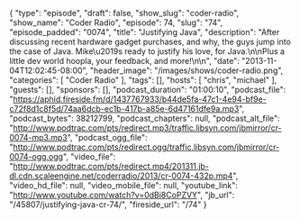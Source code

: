 {
  "type": "episode",
  "draft": false,
  "show_slug": "coder-radio",
  "show_name": "Coder Radio",
  "episode": 74,
  "slug": "74",
  "episode_padded": "0074",
  "title": "Justifying Java",
  "description": "After discussing recent hardware gadget purchases, and why, the guys jump into the case of Java. Mike\u2019s ready to justify his love, for Java.\n\nPlus a little dev world hoopla, your feedback, and more!\n\n",
  "date": "2013-11-04T12:02:45-08:00",
  "header_image": "/images/shows/coder-radio.png",
  "categories": [
    "Coder Radio"
  ],
  "tags": [],
  "hosts": [
    "chris",
    "michael"
  ],
  "guests": [],
  "sponsors": [],
  "podcast_duration": "01:00:10",
  "podcast_file": "https://aphid.fireside.fm/d/1437767933/b44de5fa-47c1-4e94-bf9e-c72f8d1c8f5d/74aa6dcb-ec1b-417b-a85e-6d47161dfe9a.mp3",
  "podcast_bytes": 38212799,
  "podcast_chapters": null,
  "podcast_alt_file": "http://www.podtrac.com/pts/redirect.mp3/traffic.libsyn.com/jbmirror/cr-0074-mp3.mp3",
  "podcast_ogg_file": "http://www.podtrac.com/pts/redirect.ogg/traffic.libsyn.com/jbmirror/cr-0074-ogg.ogg",
  "video_file": "http://www.podtrac.com/pts/redirect.mp4/201311.jb-dl.cdn.scaleengine.net/coderradio/2013/cr-0074-432p.mp4",
  "video_hd_file": null,
  "video_mobile_file": null,
  "youtube_link": "http://www.youtube.com/watch?v=0dBi8CoPZVY",
  "jb_url": "/45807/justifying-java-cr-74/",
  "fireside_url": "/74"
}

